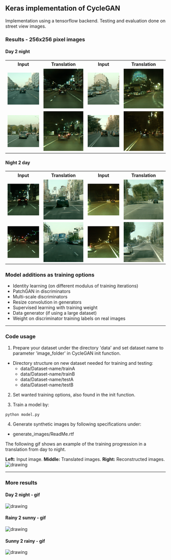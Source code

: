 

## Keras implementation of CycleGAN
Implementation using a tensorflow backend. Testing and evaluation done on
street view images.

### Results - 256x256 pixel images

#### Day 2 night
<table>
  <tr>
    <th>Input</th>
    <th>Translation</th>
    <th>Input</th>
    <th>Translation</th>
  </tr>
  <tr>
    <td><img src="./ReadMe/images/day2night_r_1.png" alt="drawing" width="200px"/></td>
    <td><img src="./ReadMe/images/day2night_s_1.png" alt="drawing" width="200px"/></td>
    <td><img src="./ReadMe/images/day2night_r_2.png" alt="drawing" width="200px"/></td>
    <td><img src="./ReadMe/images/day2night_s_2.png" alt="drawing" width="200px"/></td>
  </tr>
  <tr>
    <td><img src="./ReadMe/images/day2night_r_3.png" alt="drawing" width="200px"/></td>
    <td><img src="./ReadMe/images/day2night_s_3.png" alt="drawing" width="200px"/></td>
    <td><img src="./ReadMe/images/day2night_r_4.png" alt="drawing" width="200px"/></td>
    <td><img src="./ReadMe/images/day2night_s_4.png" alt="drawing" width="200px"/></td>
  </tr>
</table>

#### Night 2 day
<table>
  <tr>
    <th>Input</th>
    <th>Translation</th>
    <th>Input</th>
    <th>Translation</th>
  </tr>
  <tr>
    <td><img src="./ReadMe/images/night2day_r_1.png" alt="drawing" width="200px"/></td>
    <td><img src="./ReadMe/images/night2day_s_1.png" alt="drawing" width="200px"/></td>
    <td><img src="./ReadMe/images/night2day_r_2.png" alt="drawing" width="200px"/></td>
    <td><img src="./ReadMe/images/night2day_s_2.png" alt="drawing" width="200px"/></td>
  </tr>
  <tr>
    <td><img src="./ReadMe/images/night2day_r_3.png" alt="drawing" width="200px"/></td>
    <td><img src="./ReadMe/images/night2day_s_3.png" alt="drawing" width="200px"/></td>
    <td><img src="./ReadMe/images/night2day_r_4.png" alt="drawing" width="200px"/></td>
    <td><img src="./ReadMe/images/night2day_s_4.png" alt="drawing" width="200px"/></td>
  </tr>
</table>

### Model additions as training options
* Identity learning (on different modulus of training iterations)
* PatchGAN in discriminators
* Multi-scale discriminators
* Resize convolution in generators
* Supervised learning with training weight
* Data generator (if using a large dataset)
* Weight on discriminator training labels on real images

---

### Code usage  
1. Prepare your dataset under the directory 'data' and set dataset name to
parameter 'image_folder' in CycleGAN init function.
  * Directory structure on new dataset needed for training and testing:
    * data/Dataset-name/trainA
    * data/Dataset-name/trainB
    * data/Dataset-name/testA
    * data/Dataset-name/testB  

2. Set wanted training options, also found in the init function.

3. Train a model by:
```
python model.py
```

4. Generate synthetic images by following specifications under:
  * generate_images/ReadMe.rtf

The following gif shows an example of the training
progression in a translation from day to night.

**Left:** Input image. **Middle:** Translated images. **Right:** Reconstructed images.
<img src="./ReadMe/gifs/CG_bl_streetview_progression.gif" alt="drawing" width="455px"/>


---

### More results

#### Day 2 night - gif
<img src="./ReadMe/gifs/city_day2night_2_short.gif" alt="drawing" width="400px"/>

#### Rainy 2 sunny - gif
<img src="./ReadMe/gifs/highway_rainy2sunny2.gif" alt="drawing" width="400px"/>

#### Sunny 2 rainy - gif
<img src="./ReadMe/gifs/highway_sunny2rainy_2.gif" alt="drawing" width="400px"/>
